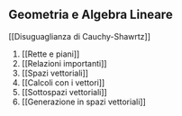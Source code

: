 ## Geometria e Algebra Lineare

[[Disuguaglianza di Cauchy-Shawrtz]]

1. [[Rette e piani]]
2. [[Relazioni importanti]]
3. [[Spazi vettoriali]]
4. [[Calcoli con i vettori]]
5. [[Sottospazi vettoriali]]
6. [[Generazione in spazi vettoriali]]